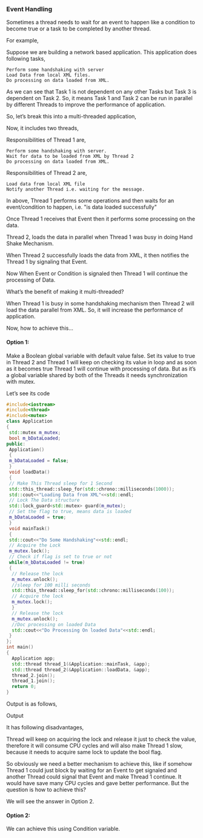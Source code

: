 ### Event Handling
Sometimes a thread needs to wait for an event to happen like a condition to become true or a task to be completed by another thread.

For example,

Suppose we are building a network based application. This application does following tasks,

    Perform some handshaking with server
    Load Data from local XML files.
    Do processing on data loaded from XML.

As we can see that Task 1 is not dependent on any other Tasks but Task 3 is dependent on Task 2. So, it means Task 1 and Task 2 can be run in parallel by different Threads to improve the performance of application.

So, let’s break this into a multi-threaded application,

Now, it includes two threads,

Responsibilities of Thread 1 are,

    Perform some handshaking with server.
    Wait for data to be loaded from XML by Thread 2
    Do processing on data loaded from XML.

Responsibilities of Thread 2 are,

    Load data from local XML file
    Notify another Thread i.e. waiting for the message.



In above, Thread 1 performs some operations and then waits for an event/condition to happen, i.e. "is data loaded successfully"

Once Thread 1 receives that Event then it performs some processing on the data.

Thread 2, loads the data in parallel when Thread 1 was busy in doing Hand Shake Mechanism.

When Thread 2 successfully loads the data from XML, it then notifies the Thread 1 by signaling that Event.

Now When Event or Condition is signaled then Thread 1 will continue the processing of Data.

What’s the benefit of making it multi-threaded?

When Thread 1 is busy in some handshaking mechanism then Thread 2 will load the data parallel from XML. So, it will increase the performance of application.

Now, how to achieve this...


#### Option 1:

Make a Boolean global variable with default value false. Set its value to true in Thread 2 and Thread 1 will keep on checking its value in loop and as soon as it becomes true Thread 1 will continue with processing of data. But as it’s a global variable shared by both of the Threads it needs synchronization with mutex.

Let’s see its code

```cpp
#include<iostream>
#include<thread>
#include<mutex>
class Application
{
 std::mutex m_mutex;
 bool m_bDataLoaded;
public:
 Application()
 {
 m_bDataLoaded = false;
 }
 void loadData()
 {
 // Make This Thread sleep for 1 Second
 std::this_thread::sleep_for(std::chrono::milliseconds(1000));
 std::cout<<"Loading Data from XML"<<std::endl;
 // Lock The Data structure
 std::lock_guard<std::mutex> guard(m_mutex);
 // Set the flag to true, means data is loaded
 m_bDataLoaded = true;
 }
 void mainTask()
 {
 std::cout<<"Do Some Handshaking"<<std::endl;
 // Acquire the Lock
 m_mutex.lock();
 // Check if flag is set to true or not
 while(m_bDataLoaded != true)
 {
  // Release the lock
  m_mutex.unlock();
  //sleep for 100 milli seconds
  std::this_thread::sleep_for(std::chrono::milliseconds(100));
  // Acquire the lock
  m_mutex.lock();
  }
  // Release the lock
  m_mutex.unlock();
  //Doc processing on loaded Data
  std::cout<<"Do Processing On loaded Data"<<std::endl;
 }
};
int main()
{
  Application app;
  std::thread thread_1(&Application::mainTask, &app);
  std::thread thread_2(&Application::loadData, &app);
  thread_2.join();
  thread_1.join();
  return 0;
}
```
Output is as follows,

Output

It has following disadvantages,

Thread will keep on acquiring the lock and release it just to check the value, therefore it will consume CPU cycles and will also make Thread 1 slow, because it needs to acquire same lock to update the bool flag.

So obviously we need a better mechanism to achieve this, like if somehow Thread 1 could just block by waiting for an Event to get signaled and another Thread could signal that Event and make Thread 1 continue. It would have save many CPU cycles and gave better performance. But the question is how to achieve this?

We will see the answer in Option 2.


#### Option 2:

We can achieve this using Condition variable.
